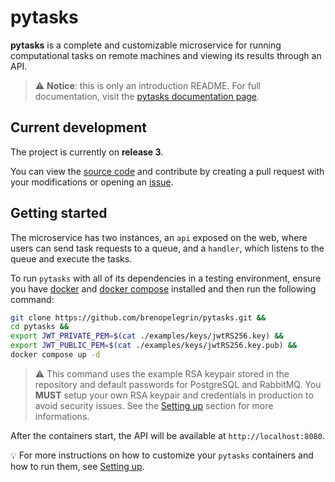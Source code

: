 # pytasks

**pytasks** is a complete and customizable microservice for running computational tasks on remote machines and viewing its results through an API. 

> ⚠  **Notice**: this is only an introduction README. For full documentation, visit the [pytasks documentation page](https://brenopelegrin.github.io/pytasks/).

## Current development

The project is currently on **release 3**.

You can view the [source code](https://github.com/brenopelegrin/pytasks) and contribute by creating a pull request with your modifications or opening an [issue]().


## Getting started

The microservice has two instances, an ``api`` exposed on the web, where users can send task requests to a queue, and a ``handler``, which listens to the queue and execute the tasks.

To run ``pytasks`` with all of its dependencies in a testing environment, ensure you have [docker](https://docs.docker.com/engine/install/) and [docker compose](https://docs.docker.com/compose/install/) installed and then run the following command:

```bash
git clone https://github.com/brenopelegrin/pytasks.git &&
cd pytasks &&
export JWT_PRIVATE_PEM=$(cat ./examples/keys/jwtRS256.key) &&
export JWT_PUBLIC_PEM=$(cat ./examples/keys/jwtRS256.key.pub) &&
docker compose up -d
```

> ⚠ This command uses the example RSA keypair stored in the repository and default passwords for PostgreSQL and RabbitMQ. You **MUST** setup your own RSA keypair and credentials in production to avoid security issues. See the [Setting up](https://brenopelegrin.github.io/pytasks/setup) section for more informations.

After the containers start, the API will be available at ``http://localhost:8080``.

💡  For more instructions on how to customize your ``pytasks`` containers and how to run them, see [Setting up](https://brenopelegrin.github.io/pytasks/setup).